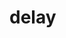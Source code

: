 # delay

<!-- TODO-START
TODO: Fill short description here.

## Type signature

TODO: Fill type signature down below.

```
any ⇒ any
```

## Examples

TODO: List at least one example down below.

```javascript
delay(); // ⇒ TODO
```

## Questions

TODO: List questions that may this function answers.
TODO-END -->
